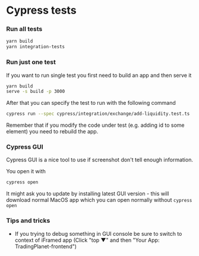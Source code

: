 # Cypress tests

### Run all tests

```bash
yarn build
yarn integration-tests
```

### Run just one test

If you want to run single test you first need to build an app and then serve it

```bash
yarn build
serve -s build -p 3000
```

After that you can specify the test to run with the following command

```bash
cypress run --spec cypress/integration/exchange/add-liquidity.test.ts
```

Remember that if you modify the code under test (e.g. adding id to some element) you need to rebuild the app.

### Cypress GUI

Cypress GUI is a nice tool to use if screenshot don't tell enough information.

You open it with

```bash
cypress open
```

It might ask you to update by installing latest GUI version - this will download normal MacOS app which you can open normally without `cypress open`

### Tips and tricks

- If you trying to debug something in GUI console be sure to switch to context of iFramed app (Click "top &#9660;" and then "Your App: TradingPlanet-frontend")
